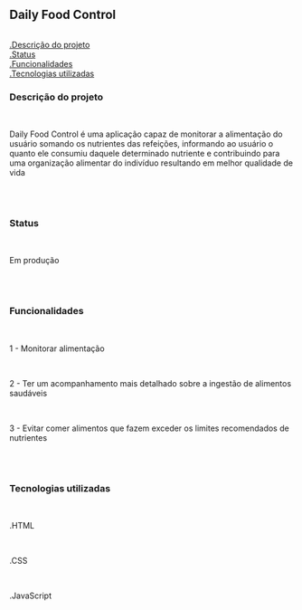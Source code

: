 <h2>Daily Food Control</h2>
<img style="max-width: 25%;"src="https://s1.static.brasilescola.uol.com.br/be/conteudo/images/88352f06b2fee7cdca32c3e12f5a68a4.jpg" alt="">


<a href="#desc">.Descrição do projeto</a> <br>
<a href="#staus">.Status</a> <br>
<a href="#func">.Funcionalidades</a> <br>
<a href="#techs">.Tecnologias utilizadas</a> <br>


<h3 id="desc">Descrição do projeto</h3><br>

<p>Daily Food Control é uma aplicação capaz de monitorar a alimentação do usuário somando os nutrientes das refeições, informando ao usuário 
    o quanto ele consumiu daquele determinado nutriente e contribuindo para uma organização alimentar do indivíduo resultando em melhor 
    qualidade de vida
</p> <br> <br>


<h3 id="status">Status</h3> <br>

<p>Em produção</p><br><br>


<h3 id="func">Funcionalidades</h3> <br>

<p>1 - Monitorar alimentação</p><br>
<p>2 - Ter um acompanhamento mais detalhado sobre a ingestão de alimentos saudáveis</p><br>
<p>3 - Evitar comer alimentos que fazem exceder os limites recomendados de nutrientes</p> <br> <br>

<h3 id="techs">Tecnologias utilizadas</h3> <br>

<p>.HTML</p> <br>
<p>.CSS</p> <br>
<p>.JavaScript</p> <br>